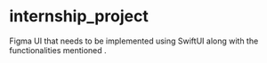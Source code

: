 # internship_project
Figma UI that needs to be implemented using SwiftUI along with the functionalities mentioned .
